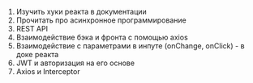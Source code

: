 1. Изучить хуки реакта в документации
2. Прочитать про асинхронное программирование
3. REST API
4. Взаимодействие бэка и фронта с помощью axios
5. Взаимодействие с параметрами в инпуте (onChange, onClick) - в доке реакта
6. JWT и авторизация на его основе
7. Axios и Interceptor